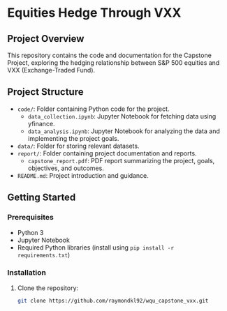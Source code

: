 # Equities Hedge Through VXX

## Project Overview

This repository contains the code and documentation for the Capstone Project, exploring the hedging relationship between S&P 500 equities and VXX (Exchange-Traded Fund).

## Project Structure

- `code/`: Folder containing Python code for the project.
  - `data_collection.ipynb`: Jupyter Notebook for fetching data using yfinance.
  - `data_analysis.ipynb`: Jupyter Notebook for analyzing the data and implementing the project goals.
- `data/`: Folder for storing relevant datasets.
- `report/`: Folder containing project documentation and reports.
  - `capstone_report.pdf`: PDF report summarizing the project, goals, objectives, and outcomes.
- `README.md`: Project introduction and guidance.

## Getting Started

### Prerequisites

- Python 3
- Jupyter Notebook
- Required Python libraries (install using `pip install -r requirements.txt`)

### Installation

1. Clone the repository:

   ```bash
   git clone https://github.com/raymondkl92/wqu_capstone_vxx.git
